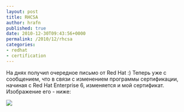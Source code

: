 ```yaml
---
layout: post
title: RHCSA
author: hrafn
published: true
date: 2010-12-30T09:43:56+0000
permalink: /2010/12/rhcsa
categories:
- redhat
- certification
---
```


На днях получил очередное письмо от Red Hat :) Теперь уже с сообщением, что в
связи с изменением программы сертификации, начиная с Red Hat Enterprise 6,
изменяется и мой сертификат. Изображение его - ниже:

<!--more-->

[![](/media/images/2010/12/30/rhcsa_hrafn.png)](/media/images/2010/12/30/rhcsa_hrafn.png)

